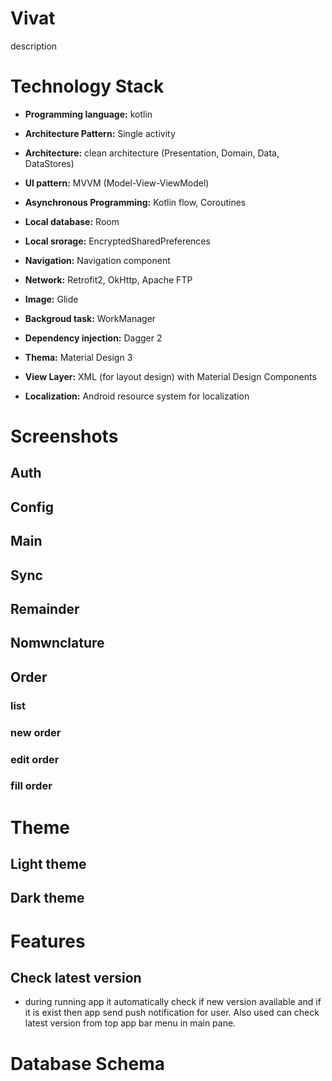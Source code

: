 # Vivat
description

# Technology Stack
* **Programming language:** kotlin
* **Architecture Pattern:** Single activity
* **Architecture:** clean architecture (Presentation, Domain, Data, DataStores)
* **UI pattern:** MVVM (Model-View-ViewModel)
* **Asynchronous Programming:** Kotlin flow, Coroutines

* **Local database:** Room
* **Local srorage:** EncryptedSharedPreferences
* **Navigation:** Navigation component
* **Network:** Retrofit2, OkHttp, Apache FTP
* **Image:** Glide
* **Backgroud task:** WorkManager
* **Dependency injection:** Dagger 2
* **Thema:** Material Design 3
* **View Layer:** XML (for layout design) with Material Design Components
* **Localization:** Android resource system for localization

# Screenshots
## Auth

## Config

## Main

## Sync

## Remainder

## Nomwnclature

## Order

### list

### new order

### edit order
### fill order

# Theme
## Light theme

## Dark theme

# Features
## Check latest version
* during running app it automatically check if new version available and if it is exist then app send push notification for user. Also used can check latest version from top app bar menu in main pane.

# Database Schema





